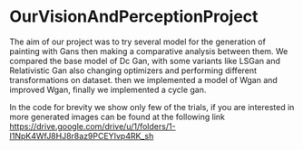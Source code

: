 # OurVisionAndPerceptionProject
The aim of our project was to try several model for the generation of painting with Gans then making a comparative analysis between them. We compared the base model of Dc Gan, with some variants like LSGan and Relativistic Gan also changing optimizers and performing different transformations on dataset. then we implemented a model of Wgan and improved Wgan, finally we implemented a cycle gan.

In the code for brevity we show only few of the trials, if you are interested in more generated images can be found at the following link https://drive.google.com/drive/u/1/folders/1-I1NpK4WfJ8HJ8r8az9PCEYIvp4RK_sh
